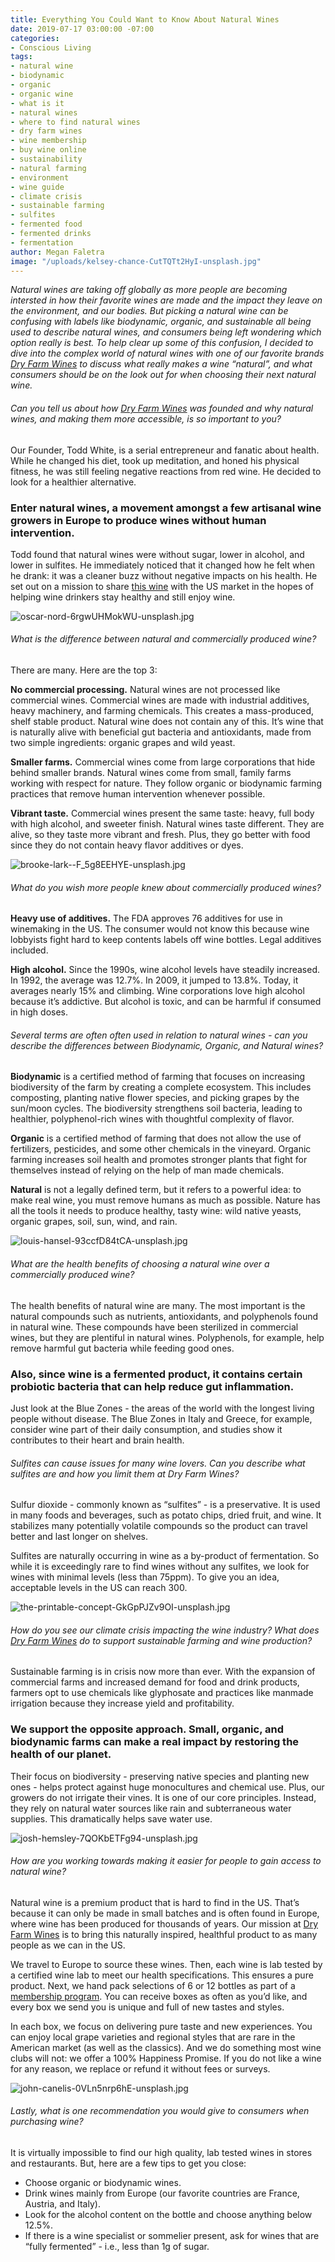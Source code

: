 ```yaml
---
title: Everything You Could Want to Know About Natural Wines
date: 2019-07-17 03:00:00 -07:00
categories:
- Conscious Living
tags:
- natural wine
- biodynamic
- organic
- organic wine
- what is it
- natural wines
- where to find natural wines
- dry farm wines
- wine membership
- buy wine online
- sustainability
- natural farming
- environment
- wine guide
- climate crisis
- sustainable farming
- sulfites
- fermented food
- fermented drinks
- fermentation
author: Megan Faletra
image: "/uploads/kelsey-chance-CutTQTt2HyI-unsplash.jpg"
---
```


_Natural wines are taking off globally as more people are becoming intersted in how their favorite wines are made and the impact they leave on the environment, and our bodies. But picking a natural wine can be confusing with labels like biodynamic, organic, and sustainable all being used to describe natural wines, and consumers being left wondering which option really is best. To help clear up some of this confusion, I decided to dive into the complex world of natural wines with one of our favorite brands [Dry Farm Wines](https://dryfarmwines.com/?rfsn=2696666.b75923) to discuss what really makes a wine “natural”, and what consumers should be on the look out for when choosing their next natural wine._

###### Can you tell us about how [Dry Farm Wines](https://dryfarmwines.com/?rfsn=2696666.b75923) was founded and why natural wines, and making them more accessible, is so important to you?

Our Founder, Todd White, is a serial entrepreneur and fanatic about health. While he changed his diet, took up meditation, and honed his physical fitness, he was still feeling negative reactions from red wine. He decided to look for a healthier alternative. 

### Enter natural wines, a movement amongst a few artisanal wine growers in Europe to produce wines without human intervention. 

Todd found that natural wines were without sugar, lower in alcohol, and lower in sulfites. He immediately noticed that it changed how he felt when he drank: it was a cleaner buzz without negative impacts on his health. He set out on a mission to share [this wine](https://dryfarmwines.com/?rfsn=2696666.b75923) with the US market in the hopes of helping wine drinkers stay healthy and still enjoy wine. 

![oscar-nord-6rgwUHMokWU-unsplash.jpg](/uploads/oscar-nord-6rgwUHMokWU-unsplash.jpg)

###### What is the difference between natural and commercially produced wine?

There are many. Here are the top 3:
  
**No commercial processing.** Natural wines are not processed like commercial wines. Commercial wines are made with industrial additives, heavy machinery, and farming chemicals. This creates a mass-produced, shelf stable product. Natural wine does not contain any of this. It’s wine that is naturally alive with beneficial gut bacteria and antioxidants, made from two simple ingredients: organic grapes and wild yeast. 

**Smaller farms.** Commercial wines come from large corporations that hide behind smaller brands. Natural wines come from small, family farms working with respect for nature. They follow organic or biodynamic farming practices that remove human intervention whenever possible.

**Vibrant taste.** Commercial wines present the same taste: heavy, full body with high alcohol, and sweeter finish. Natural wines taste different. They are alive, so they taste more vibrant and fresh. Plus, they go better with food since they do not contain heavy flavor additives or dyes.    

![brooke-lark--F_5g8EEHYE-unsplash.jpg](/uploads/brooke-lark--F_5g8EEHYE-unsplash.jpg)

###### What do you wish more people knew about commercially produced wines?

**Heavy use of additives.** The FDA approves 76 additives for use in winemaking in the US. The consumer would not know this because wine lobbyists fight hard to keep contents labels off wine bottles. Legal additives included. 

**High alcohol.** Since the 1990s, wine alcohol levels have steadily increased. In 1992, the average was 12.7%. In 2009, it jumped to 13.8%. Today, it averages nearly 15% and climbing. Wine corporations love high alcohol because it’s addictive. But alcohol is toxic, and can be harmful if consumed in high doses.

###### Several terms are often often used in relation to natural wines - can you describe the differences between Biodynamic, Organic, and Natural wines?

**Biodynamic** is a certified method of farming that focuses on increasing biodiversity of the farm by creating a complete ecosystem. This includes composting, planting native flower species, and picking grapes by the sun/moon cycles. The biodiversity strengthens soil bacteria, leading to healthier, polyphenol-rich wines with thoughtful complexity of flavor.

**Organic** is a certified method of farming that does not allow the use of fertilizers, pesticides, and some other chemicals in the vineyard. Organic farming increases soil health and promotes stronger plants that fight for themselves instead of relying on the help of man made chemicals.

**Natural** is not a legally defined term, but it refers to a powerful idea: to make real wine, you must remove humans as much as possible. Nature has all the tools it needs to produce healthy, tasty wine: wild native yeasts, organic grapes, soil, sun, wind, and rain.    

![louis-hansel-93ccfD84tCA-unsplash.jpg](/uploads/louis-hansel-93ccfD84tCA-unsplash.jpg)

###### What are the health benefits of choosing a natural wine over a commercially produced wine?

The health benefits of natural wine are many. The most important is the natural compounds such as nutrients, antioxidants, and polyphenols found in natural wine. These compounds have been sterilized in commercial wines, but they are plentiful in natural wines. Polyphenols, for example, help remove harmful gut bacteria while feeding good ones. 

### Also, since wine is a fermented product, it contains certain probiotic bacteria that can help reduce gut inflammation. 

Just look at the Blue Zones - the areas of the world with the longest living people without disease. The Blue Zones in Italy and Greece, for example, consider wine part of their daily consumption, and studies show it contributes to their heart and brain health.  

###### Sulfites can cause issues for many wine lovers. Can you describe what sulfites are and how you limit them at Dry Farm Wines?

Sulfur dioxide - commonly known as “sulfites” - is a preservative. It is used in many foods and beverages, such as potato chips, dried fruit, and wine. It stabilizes many potentially volatile compounds so the product can travel better and last longer on shelves. 

Sulfites are naturally occurring in wine as a by-product of fermentation. So while it is exceedingly rare to find wines without any sulfites, we look for wines with minimal levels (less than 75ppm). To give you an idea, acceptable levels in the US can reach 300. 

![the-printable-concept-GkGpPJZv9OI-unsplash.jpg](/uploads/the-printable-concept-GkGpPJZv9OI-unsplash.jpg)

###### How do you see our climate crisis impacting the wine industry? What does [Dry Farm Wines](https://dryfarmwines.com/?rfsn=2696666.b75923) do to support sustainable farming and wine production?

Sustainable farming is in crisis now more than ever. With the expansion of commercial farms and increased demand for food and drink products, farmers opt to use chemicals like glyphosate and practices like manmade irrigation because they increase yield and profitability.   

### We support the opposite approach. Small, organic, and biodynamic farms can make a real impact by restoring the health of our planet. 

Their focus on biodiversity - preserving native species and planting new ones - helps protect against huge monocultures and chemical use. Plus, our growers do not irrigate their vines. It is one of our core principles. Instead, they rely on natural water sources like rain and subterraneous water supplies. This dramatically helps save water use. 

![josh-hemsley-7QOKbETFg94-unsplash.jpg](/uploads/josh-hemsley-7QOKbETFg94-unsplash.jpg)

###### How are you working towards making it easier for people to gain access to natural wine? 

Natural wine is a premium product that is hard to find in the US. That’s because it can only be made in small batches and is often found in Europe, where wine has been produced for thousands of years. Our mission at [Dry Farm Wines](https://dryfarmwines.com/?rfsn=2696666.b75923) is to bring this naturally inspired, healthful product to as many people as we can in the US. 

We travel to Europe to source these wines. Then, each wine is lab tested by a certified wine lab to meet our health specifications. This ensures a pure product. Next, we hand pack selections of 6 or 12 bottles as part of a [membership program](https://dryfarmwines.com/?rfsn=2696666.b75923). You can receive boxes as often as you’d like, and every box we send you is unique and full of new tastes and styles.

In each box, we focus on delivering pure taste and new experiences. You can enjoy local grape varieties and regional styles that are rare in the American market (as well as the classics). And we do something most wine clubs will not: we offer a 100% Happiness Promise. If you do not like a wine for any reason, we replace or refund it without fees or surveys.   

![john-canelis-0VLn5nrp6hE-unsplash.jpg](/uploads/john-canelis-0VLn5nrp6hE-unsplash.jpg)

###### Lastly, what is one recommendation you would give to consumers when purchasing wine?

It is virtually impossible to find our high quality, lab tested wines in stores and restaurants. But, here are a few tips to get you close:

- Choose organic or biodynamic wines.
- Drink wines mainly from Europe (our favorite countries are France, Austria, and Italy). 
- Look for the alcohol content on the bottle and choose anything below 12.5%.
- If there is a wine specialist or sommelier present, ask for wines that are “fully fermented” - i.e., less than 1g of sugar. 